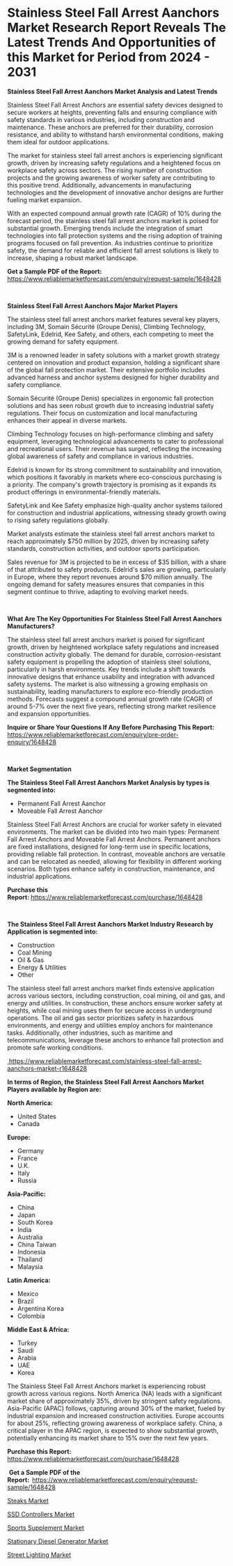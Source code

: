 <p><h1>Stainless Steel Fall Arrest Aanchors Market Research Report Reveals The Latest Trends And Opportunities of this Market for Period from 2024 - 2031</h1></p><p><strong>Stainless Steel Fall Arrest Aanchors Market Analysis and Latest Trends</strong></p>
<p><p>Stainless Steel Fall Arrest Anchors are essential safety devices designed to secure workers at heights, preventing falls and ensuring compliance with safety standards in various industries, including construction and maintenance. These anchors are preferred for their durability, corrosion resistance, and ability to withstand harsh environmental conditions, making them ideal for outdoor applications.</p><p>The market for stainless steel fall arrest anchors is experiencing significant growth, driven by increasing safety regulations and a heightened focus on workplace safety across sectors. The rising number of construction projects and the growing awareness of worker safety are contributing to this positive trend. Additionally, advancements in manufacturing technologies and the development of innovative anchor designs are further fueling market expansion.</p><p>With an expected compound annual growth rate (CAGR) of 10% during the forecast period, the stainless steel fall arrest anchors market is poised for substantial growth. Emerging trends include the integration of smart technologies into fall protection systems and the rising adoption of training programs focused on fall prevention. As industries continue to prioritize safety, the demand for reliable and efficient fall arrest solutions is likely to increase, shaping a robust market landscape.</p></p>
<p><strong>Get a Sample PDF of the Report:&nbsp;</strong> <a href="https://www.reliablemarketforecast.com/enquiry/request-sample/1648428?utm_campaign=1727&utm_medium=2&utm_source=Github&utm_content=ia&utm_term=19102024&utm_id=stainless-steel-fall-arrest-aanchors">https://www.reliablemarketforecast.com/enquiry/request-sample/1648428</a></p>
<p>&nbsp;</p>
<p><strong>Stainless Steel Fall Arrest Aanchors Major Market Players</strong></p>
<p><p>The stainless steel fall arrest anchors market features several key players, including 3M, Somain Sécurité (Groupe Denis), Climbing Technology, SafetyLink, Edelrid, Kee Safety, and others, each competing to meet the growing demand for safety equipment.</p><p>3M is a renowned leader in safety solutions with a market growth strategy centered on innovation and product expansion, holding a significant share of the global fall protection market. Their extensive portfolio includes advanced harness and anchor systems designed for higher durability and safety compliance.</p><p>Somain Sécurité (Groupe Denis) specializes in ergonomic fall protection solutions and has seen robust growth due to increasing industrial safety regulations. Their focus on customization and local manufacturing enhances their appeal in diverse markets.</p><p>Climbing Technology focuses on high-performance climbing and safety equipment, leveraging technological advancements to cater to professional and recreational users. Their revenue has surged, reflecting the increasing global awareness of safety and compliance in various industries.</p><p>Edelrid is known for its strong commitment to sustainability and innovation, which positions it favorably in markets where eco-conscious purchasing is a priority. The company's growth trajectory is promising as it expands its product offerings in environmental-friendly materials.</p><p>SafetyLink and Kee Safety emphasize high-quality anchor systems tailored for construction and industrial applications, witnessing steady growth owing to rising safety regulations globally.</p><p>Market analysts estimate the stainless steel fall arrest anchors market to reach approximately $750 million by 2025, driven by increasing safety standards, construction activities, and outdoor sports participation.</p><p>Sales revenue for 3M is projected to be in excess of $35 billion, with a share of that attributed to safety products. Edelrid's sales are growing, particularly in Europe, where they report revenues around $70 million annually. The ongoing demand for safety measures ensures that companies in this segment continue to thrive, adapting to evolving market needs.</p></p>
<p>&nbsp;</p>
<p><strong>What Are The Key Opportunities For Stainless Steel Fall Arrest Aanchors Manufacturers?</strong></p>
<p><p>The stainless steel fall arrest anchors market is poised for significant growth, driven by heightened workplace safety regulations and increased construction activity globally. The demand for durable, corrosion-resistant safety equipment is propelling the adoption of stainless steel solutions, particularly in harsh environments. Key trends include a shift towards innovative designs that enhance usability and integration with advanced safety systems. The market is also witnessing a growing emphasis on sustainability, leading manufacturers to explore eco-friendly production methods. Forecasts suggest a compound annual growth rate (CAGR) of around 5-7% over the next five years, reflecting strong market resilience and expansion opportunities.</p></p>
<p><strong>Inquire or Share Your Questions If Any Before Purchasing This Report:</strong> <a href="https://www.reliablemarketforecast.com/enquiry/pre-order-enquiry/1648428?utm_campaign=1727&utm_medium=2&utm_source=Github&utm_content=ia&utm_term=19102024&utm_id=stainless-steel-fall-arrest-aanchors">https://www.reliablemarketforecast.com/enquiry/pre-order-enquiry/1648428</a></p>
<p>&nbsp;</p>
<p><strong>Market Segmentation</strong></p>
<p><strong>The Stainless Steel Fall Arrest Aanchors Market Analysis by types is segmented into:</strong></p>
<p><ul><li>Permanent Fall Arrest Aanchor</li><li>Moveable Fall Arrest Aanchor</li></ul></p>
<p><p>Stainless Steel Fall Arrest Anchors are crucial for worker safety in elevated environments. The market can be divided into two main types: Permanent Fall Arrest Anchors and Moveable Fall Arrest Anchors. Permanent anchors are fixed installations, designed for long-term use in specific locations, providing reliable fall protection. In contrast, moveable anchors are versatile and can be relocated as needed, allowing for flexibility in different working scenarios. Both types enhance safety in construction, maintenance, and industrial applications.</p></p>
<p><strong>Purchase this Report:&nbsp;</strong><a href="https://www.reliablemarketforecast.com/purchase/1648428?utm_campaign=1727&utm_medium=2&utm_source=Github&utm_content=ia&utm_term=19102024&utm_id=stainless-steel-fall-arrest-aanchors">https://www.reliablemarketforecast.com/purchase/1648428</a></p>
<p>&nbsp;</p>
<p><strong>The Stainless Steel Fall Arrest Aanchors Market Industry Research by Application is segmented into:</strong></p>
<p><ul><li>Construction</li><li>Coal Mining</li><li>Oil & Gas</li><li>Energy & Utilities</li><li>Other</li></ul></p>
<p><p>The stainless steel fall arrest anchors market finds extensive application across various sectors, including construction, coal mining, oil and gas, and energy and utilities. In construction, these anchors ensure worker safety at heights, while coal mining uses them for secure access in underground operations. The oil and gas sector prioritizes safety in hazardous environments, and energy and utilities employ anchors for maintenance tasks. Additionally, other industries, such as maritime and telecommunications, leverage these anchors to enhance fall protection and promote safe working conditions.</p></p>
<p><a href="https://www.reliablemarketforecast.com/stainless-steel-fall-arrest-aanchors-market-r1648428?utm_campaign=1727&utm_medium=2&utm_source=Github&utm_content=ia&utm_term=19102024&utm_id=stainless-steel-fall-arrest-aanchors">&nbsp;https://www.reliablemarketforecast.com/stainless-steel-fall-arrest-aanchors-market-r1648428</a></p>
<p><strong>In terms of Region, the Stainless Steel Fall Arrest Aanchors Market Players available by Region are:</strong></p>
<p>
    <p> <strong> North America: </strong>
        <ul>
            <li>United States</li>
            <li>Canada</li>
        </ul>
        </p> 
    <p> <strong> Europe: </strong>
        <ul>
            <li>Germany</li>
            <li>France</li>
            <li>U.K.</li>
            <li>Italy</li>
            <li>Russia</li>
        </ul>
        </p> 
    <p> <strong> Asia-Pacific: </strong>
        <ul>
            <li>China</li>
            <li>Japan</li>
            <li>South Korea</li>
            <li>India</li>
            <li>Australia</li>
            <li>China Taiwan</li>
            <li>Indonesia</li>
            <li>Thailand</li>
            <li>Malaysia</li>
        </ul>
        </p> 
    <p> <strong> Latin America: </strong>
        <ul>
            <li>Mexico</li>
            <li>Brazil</li>
            <li>Argentina Korea</li>
            <li>Colombia</li>
        </ul>
        </p> 
    <p> <strong> Middle East & Africa: </strong>
        <ul>
            <li>Turkey</li>
            <li>Saudi</li>
            <li>Arabia</li>
            <li>UAE</li>
            <li>Korea</li>
        </ul>
    </p>
    </p>
<p><p>The Stainless Steel Fall Arrest Anchors market is experiencing robust growth across various regions. North America (NA) leads with a significant market share of approximately 35%, driven by stringent safety regulations. Asia-Pacific (APAC) follows, capturing around 30% of the market, fueled by industrial expansion and increased construction activities. Europe accounts for about 25%, reflecting growing awareness of workplace safety. China, a critical player in the APAC region, is expected to show substantial growth, potentially enhancing its market share to 15% over the next few years.</p></p>
<p><strong>Purchase this Report: </strong><a href="https://www.reliablemarketforecast.com/purchase/1648428?utm_campaign=1727&utm_medium=2&utm_source=Github&utm_content=ia&utm_term=19102024&utm_id=stainless-steel-fall-arrest-aanchors">https://www.reliablemarketforecast.com/purchase/1648428</a></p>
<p>&nbsp;<strong>Get a Sample PDF of the Report:&nbsp;&nbsp;</strong><a href="https://www.reliablemarketforecast.com/enquiry/request-sample/1648428?utm_campaign=1727&utm_medium=2&utm_source=Github&utm_content=ia&utm_term=19102024&utm_id=stainless-steel-fall-arrest-aanchors">https://www.reliablemarketforecast.com/enquiry/request-sample/1648428</a></p>
<p><strong></strong></p>
<p><p><a href="https://www.linkedin.com/pulse/steaks-market-share-size-trends-industry-analysis-report-nay3e?utm_campaign=1727&utm_medium=2&utm_source=Github&utm_content=ia&utm_term=19102024&utm_id=stainless-steel-fall-arrest-aanchors">Steaks Market</a></p><p><a href="https://www.linkedin.com/pulse/key-drivers-ssd-controllers-market-trends-future-outlook-uiwpe?utm_campaign=1727&utm_medium=2&utm_source=Github&utm_content=ia&utm_term=19102024&utm_id=stainless-steel-fall-arrest-aanchors">SSD Controllers Market</a></p><p><a href="https://www.linkedin.com/pulse/global-sports-supplement-market-trends-forecasts-strategic-m7toe?utm_campaign=1727&utm_medium=2&utm_source=Github&utm_content=ia&utm_term=19102024&utm_id=stainless-steel-fall-arrest-aanchors">Sports Supplement Market</a></p><p><a href="https://www.linkedin.com/pulse/stationary-diesel-generator-market-industry-trends-forecast-zcave?utm_campaign=1727&utm_medium=2&utm_source=Github&utm_content=ia&utm_term=19102024&utm_id=stainless-steel-fall-arrest-aanchors">Stationary Diesel Generator Market</a></p><p><a href="https://www.linkedin.com/pulse/global-street-lighting-market-analysis-key-trends-future-ytdoe?utm_campaign=1727&utm_medium=2&utm_source=Github&utm_content=ia&utm_term=19102024&utm_id=stainless-steel-fall-arrest-aanchors">Street Lighting Market</a></p></p>